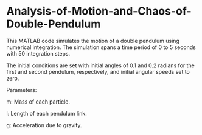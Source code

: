 # Analysis-of-Motion-and-Chaos-of-Double-Pendulum

This MATLAB code simulates the motion of a double pendulum using numerical integration. The simulation spans a time period of 0 to 5 seconds with 50 integration steps. 

The initial conditions are set with initial angles of 0.1 and 0.2 radians for the first and second pendulum, respectively, and initial angular speeds set to zero.

Parameters:

m: Mass of each particle.

l: Length of each pendulum link.

g: Acceleration due to gravity.
